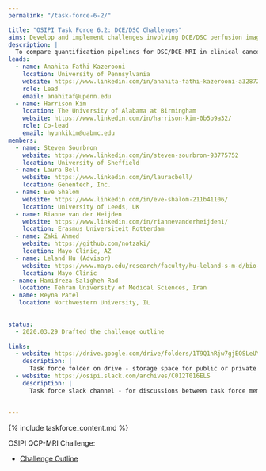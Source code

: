 ```yaml
---
permalink: "/task-force-6-2/"

title: "OSIPI Task Force 6.2: DCE/DSC Challenges"
aims: Develop and implement challenges involving DCE/DSC perfusion imaging analysis
description: |
  To compare quantification pipelines for DSC/DCE-MRI in clinical cancer imaging applications. Through these challenges, the performance of DSC-/DCE-MRI perfusion analysis tools developed in-house by the participating groups or the available software packages will be tested and evaluated according to some metrics (eg. bias and precision on DROs, agreement with reference methods in-vivo, reproducibility on in-vivo data, processing time, etc). The contestants are encouraged to use the software tools listed in OSIPI in creating their pipelines. The aim of this task force is to establish a set of benchmarks for perfusion imaging in different applications. 
leads:
  - name: Anahita Fathi Kazerooni
    location: University of Pennsylvania
    website: https://www.linkedin.com/in/anahita-fathi-kazerooni-a3287238/
    role: Lead
    email: anahitaf@upenn.edu
  - name: Harrison Kim
    location: The University of Alabama at Birmingham
    website: https://www.linkedin.com/in/harrison-kim-0b5b9a32/
    role: Co-lead
    email: hyunkikim@uabmc.edu
members:
  - name: Steven Sourbron
    website: https://www.linkedin.com/in/steven-sourbron-93775752
    location: University of Sheffield
  - name: Laura Bell
    website: https://www.linkedin.com/in/lauracbell/
    location: Genentech, Inc.
  - name: Eve Shalom
    website: https://www.linkedin.com/in/eve-shalom-211b41106/
    location: University of Leeds, UK
  - name: Rianne van der Heijden
    website: https://www.linkedin.com/in/riannevanderheijden1/
    location: Erasmus Universiteit Rotterdam
  - name: Zaki Ahmed
    website: https://github.com/notzaki/
    location: Mayo Clinic, AZ 
  - name: Leland Hu (Advisor)
    website: https://www.mayo.edu/research/faculty/hu-leland-s-m-d/bio-10031224
    location: Mayo Clinic  
 - name: Hamidreza Saligheh Rad
   location: Tehran University of Medical Sciences, Iran
 - name: Reyna Patel
   location: Northwestern University, IL

   
status:
  - 2020.03.29 Drafted the challenge outline
  
links:
  - website: https://drive.google.com/drive/folders/1T9Q1hRjw7gjEOSLeUYB7RyjFLHaEfgpp
    description: |
      Task force folder on drive - storage space for public or private documents developed by the task force.
  - website: https://osipi.slack.com/archives/C012T016ELS
    description: |
      Task force slack channel - for discussions between task force members.
   
      
---
```


{% include taskforce_content.md %}
<!--- Please include your task force contents below, free formatting -->

OSIPI QCP-MRI Challenge:
- [Challenge Outline](https://drive.google.com/file/d/12POGgTitC-0jXNTSMIvKJkWWmjtfDJkr/view?usp=sharing)

